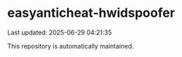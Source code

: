 # easyanticheat-hwidspoofer

Last updated: 2025-06-29 04:21:35

This repository is automatically maintained.
